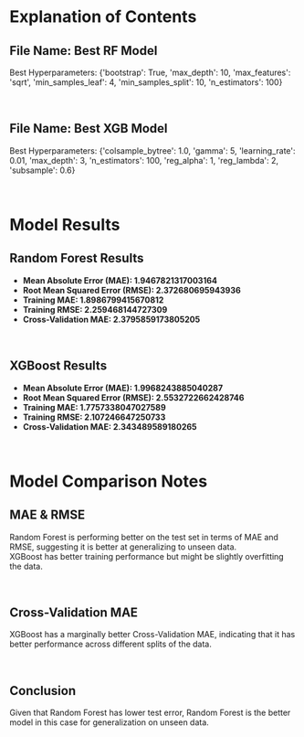 # Explanation of Contents

## File Name: Best RF Model
Best Hyperparameters: {'bootstrap': True, 'max_depth': 10, 'max_features': 'sqrt', 'min_samples_leaf': 4, 'min_samples_split': 10, 'n_estimators': 100}

<br>

## File Name: Best XGB Model
Best Hyperparameters: {'colsample_bytree': 1.0, 'gamma': 5, 'learning_rate': 0.01, 'max_depth': 3, 'n_estimators': 100, 'reg_alpha': 1, 'reg_lambda': 2, 'subsample': 0.6}

<br>

# Model Results

## Random Forest Results
* **Mean Absolute Error (MAE): 1.9467821317003164**
* **Root Mean Squared Error (RMSE): 2.372680695943936**
* **Training MAE: 1.8986799415670812**
* **Training RMSE: 2.259468144727309**
* **Cross-Validation MAE: 2.3795859173805205**

<br>

## XGBoost Results
* **Mean Absolute Error (MAE): 1.9968243885040287**
* **Root Mean Squared Error (RMSE): 2.5532722662428746**
* **Training MAE: 1.7757338047027589**
* **Training RMSE: 2.107246647250733**
* **Cross-Validation MAE: 2.343489589180265**

<br>

# Model Comparison Notes

## MAE & RMSE
Random Forest is performing better on the test set in terms of MAE and RMSE, suggesting it is better at generalizing to unseen data. <br> XGBoost has better training performance but might be slightly overfitting the data.

<br>

## Cross-Validation MAE
XGBoost has a marginally better Cross-Validation MAE, indicating that it has better performance across different splits of the data.

<br>

## Conclusion
Given that Random Forest has lower test error, Random Forest is the better model in this case for generalization on unseen data. 
